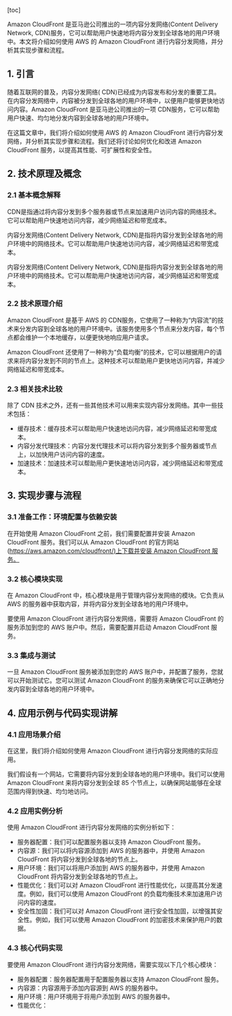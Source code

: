 
[toc]                    
                
                
Amazon CloudFront 是亚马逊公司推出的一项内容分发网络(Content Delivery Network, CDN)服务，它可以帮助用户快速地将内容分发到全球各地的用户环境中。本文将介绍如何使用 AWS 的 Amazon CloudFront 进行内容分发网络，并分析其实现步骤和流程。

## 1. 引言

随着互联网的普及，内容分发网络( CDN)已经成为内容发布和分发的重要工具。在内容分发网络中，内容被分发到全球各地的用户环境中，以便用户能够更快地访问内容。Amazon CloudFront 是亚马逊公司推出的一项 CDN服务，它可以帮助用户快速、均匀地分发内容到全球各地的用户环境中。

在这篇文章中，我们将介绍如何使用 AWS 的 Amazon CloudFront 进行内容分发网络，并分析其实现步骤和流程。我们还将讨论如何优化和改进 Amazon CloudFront 服务，以提高其性能、可扩展性和安全性。

## 2. 技术原理及概念

### 2.1 基本概念解释

CDN是指通过将内容分发到多个服务器或节点来加速用户访问内容的网络技术。它可以帮助用户快速地访问内容，减少网络延迟和带宽成本。

内容分发网络(Content Delivery Network, CDN)是指将内容分发到全球各地的用户环境中的网络技术。它可以帮助用户快速地访问内容，减少网络延迟和带宽成本。

内容分发网络(Content Delivery Network, CDN)是指将内容分发到全球各地的用户环境中的网络技术。它可以帮助用户快速地访问内容，减少网络延迟和带宽成本。

### 2.2 技术原理介绍

Amazon CloudFront 是基于 AWS 的 CDN服务，它使用了一种称为“内容流”的技术来分发内容到全球各地的用户环境中。该服务使用多个节点来分发内容，每个节点都会维护一个本地缓存，以便更快地响应用户请求。

Amazon CloudFront 还使用了一种称为“负载均衡”的技术，它可以根据用户的请求来将内容分发到不同的节点上。这种技术可以帮助用户更快地访问内容，并减少网络延迟和带宽成本。

### 2.3 相关技术比较

除了 CDN 技术之外，还有一些其他技术可以用来实现内容分发网络。其中一些技术包括：

* 缓存技术：缓存技术可以帮助用户快速地访问内容，减少网络延迟和带宽成本。
* 内容分发代理技术：内容分发代理技术可以将内容分发到多个服务器或节点上，以加快用户访问内容的速度。
* 加速技术：加速技术可以帮助用户更快速地访问内容，减少网络延迟和带宽成本。

## 3. 实现步骤与流程

### 3.1 准备工作：环境配置与依赖安装

在开始使用 Amazon CloudFront 之前，我们需要配置并安装 Amazon CloudFront 服务。我们可以从 Amazon CloudFront 的官方网站([https://aws.amazon.com/cloudfront/)上下载并安装 Amazon CloudFront 服务。](https://aws.amazon.com/cloudfront/%EF%BC%89%E4%B8%8B%E6%96%B9%E7%9A%84%E6%9C%80%E7%9B%B8%E5%AE%89%E8%A7%A3%E6%96%87%E6%9C%AC%E5%8A%A8%E5%9B%BE%E6%AD%A3%E7%89%88%E7%9A%84%E5%B0%8B%E5%8F%A3%E6%A1%A5%E5%85%8D%E6%9B%98%E5%AE%9A%E8%95%BD%E6%88%A2%E5%BA%94%E4%BB%AA%E8%AA%87%E6%AD%A3%E5%91%BD%E6%81%9B%E5%BA%97%E5%8D%95%E7%9A%84%E7%9B%B8%E5%AE%89%E8%A7%A3%E7%89%88)

### 3.2 核心模块实现

在 Amazon CloudFront 中，核心模块是用于管理内容分发网络的模块。它负责从 AWS 的服务器中获取内容，并将内容分发到全球各地的用户环境中。

要使用 Amazon CloudFront 进行内容分发网络，需要将 Amazon CloudFront 的服务添加到您的 AWS 账户中。然后，需要配置并启动 Amazon CloudFront 服务。

### 3.3 集成与测试

一旦 Amazon CloudFront 服务被添加到您的 AWS 账户中，并配置了服务，您就可以开始测试它。您可以测试 Amazon CloudFront 的服务来确保它可以正确地分发内容到全球各地的用户环境中。

## 4. 应用示例与代码实现讲解

### 4.1 应用场景介绍

在这里，我们将介绍如何使用 Amazon CloudFront 进行内容分发网络的实际应用。

我们假设有一个网站，它需要将内容分发到全球各地的用户环境中。我们可以使用 Amazon CloudFront 来将内容分发到全球 85 个节点上，以确保网站能够在全球范围内得到快速、均匀地访问。

### 4.2 应用实例分析

使用 Amazon CloudFront 进行内容分发网络的实例分析如下：

* 服务器配置：我们可以配置服务器以支持 Amazon CloudFront 服务。
* 内容源：我们可以将内容源添加到 AWS 的服务器中，并使用 Amazon CloudFront 将内容分发到全球各地的节点上。
* 用户环境：我们可以将用户添加到 AWS 的服务器中，并使用 Amazon CloudFront 将内容分发到全球各地的节点上。
* 性能优化：我们可以对 Amazon CloudFront 进行性能优化，以提高其分发速度。例如，我们可以使用 Amazon CloudFront 的负载均衡技术来加速用户访问内容的速度。
* 安全性加固：我们可以对 Amazon CloudFront 进行安全性加固，以增强其安全性。例如，我们可以使用 Amazon CloudFront 的加密技术来保护用户的数据。

### 4.3 核心代码实现

要使用 Amazon CloudFront 进行内容分发网络，需要实现以下几个核心模块：

* 服务器配置：服务器配置用于配置服务器以支持 Amazon CloudFront 服务。
* 内容源：内容源用于添加内容源到 AWS 的服务器中。
* 用户环境：用户环境用于将用户添加到 AWS 的服务器中。
* 性能优化：


